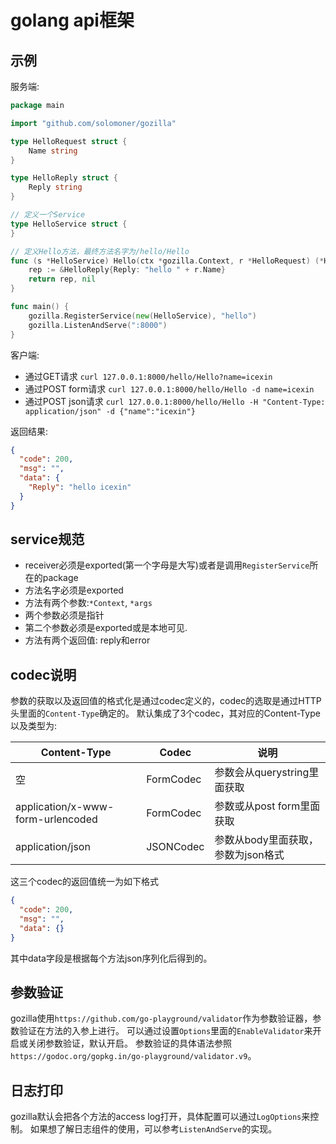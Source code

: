 golang api框架
==============

示例
----

服务端:

```go
package main

import "github.com/solomoner/gozilla"

type HelloRequest struct {
	Name string
}

type HelloReply struct {
	Reply string
}

// 定义一个Service
type HelloService struct {
}

// 定义Hello方法，最终方法名字为/hello/Hello
func (s *HelloService) Hello(ctx *gozilla.Context, r *HelloRequest) (*HelloReply, error) {
	rep := &HelloReply{Reply: "hello " + r.Name}
	return rep, nil
}

func main() {
	gozilla.RegisterService(new(HelloService), "hello")
	gozilla.ListenAndServe(":8000")
}
```

客户端:

-	通过GET请求 `curl 127.0.0.1:8000/hello/Hello?name=icexin`
-	通过POST form请求 `curl 127.0.0.1:8000/hello/Hello -d name=icexin`
-	通过POST json请求 `curl 127.0.0.1:8000/hello/Hello -H "Content-Type: application/json" -d {"name":"icexin"}`

返回结果:

```json
{
  "code": 200,
  "msg": "",
  "data": {
    "Reply": "hello icexin"
  }
}
```

service规范
-----------

-	receiver必须是exported(第一个字母是大写)或者是调用`RegisterService`所在的package
-	方法名字必须是exported
-	方法有两个参数:`*Context`, `*args`
-	两个参数必须是指针
-	第二个参数必须是exported或是本地可见.
-	方法有两个返回值: reply和error

codec说明
---------

参数的获取以及返回值的格式化是通过codec定义的，codec的选取是通过HTTP头里面的`Content-Type`确定的。 默认集成了3个codec，其对应的Content-Type以及类型为:

| Content-Type                      | Codec     | 说明                               |
|-----------------------------------|-----------|------------------------------------|
| 空                                | FormCodec | 参数会从querystring里面获取        |
| application/x-www-form-urlencoded | FormCodec | 参数或从post form里面获取          |
| application/json                  | JSONCodec | 参数从body里面获取，参数为json格式 |

这三个codec的返回值统一为如下格式

```json
{
  "code": 200,
  "msg": "",
  "data": {}
}
```

其中data字段是根据每个方法json序列化后得到的。

参数验证
--------

gozilla使用`https://github.com/go-playground/validator`作为参数验证器，参数验证在方法的入参上进行。
可以通过设置`Options`里面的`EnableValidator`来开启或关闭参数验证，默认开启。
参数验证的具体语法参照`https://godoc.org/gopkg.in/go-playground/validator.v9`。

日志打印
-------

gozilla默认会把各个方法的access log打开，具体配置可以通过`LogOptions`来控制。
如果想了解日志组件的使用，可以参考`ListenAndServe`的实现。
